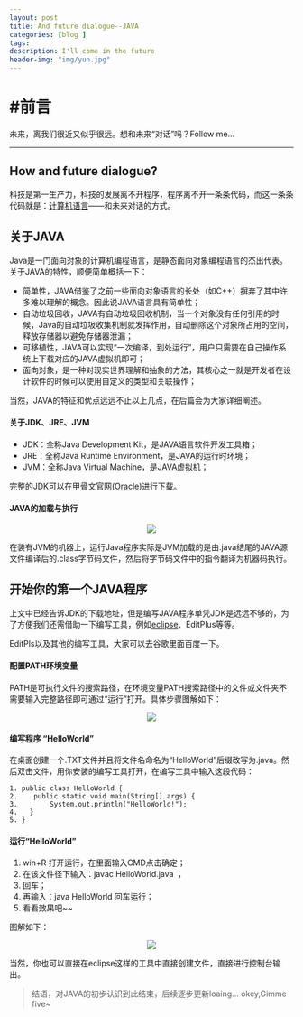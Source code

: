 ```yaml
---
layout: post
title: And future dialogue--JAVA
categories: [blog ]
tags:
description: I'll come in the future
header-img: "img/yun.jpg"
---
```

# #前言

未来，离我们很近又似乎很远。想和未来“对话”吗？Follow me...

----

## How and future dialogue?

科技是第一生产力，科技的发展离不开程序，程序离不开一条条代码，而这一条条代码就是：[计算机语言](http://baike.baidu.com/link?url=7pra7XxrUOoNcu1zilA1MD3RPr-bpxx37gsK0Eg84MAZIKLVbcnuzj98wt05rdGFz9LldlidnsomuanDdhj60XALw9Yo1GncQHUORhEXj9tedmu0o_-kfOUIVG-gxHW0mHqerAKryrFZxxFPob03eq)——和未来对话的方式。

## 关于JAVA

Java是一门面向对象的计算机编程语言，是静态面向对象编程语言的杰出代表。关于JAVA的特性，顺便简单概括一下：

* 简单性，JAVA借鉴了之前一些面向对象语言的长处（如C++）摒弃了其中许多难以理解的概念。因此说JAVA语言具有简单性；
* 自动垃圾回收，JAVA有自动垃圾回收机制，当一个对象没有任何引用的时候，Java的自动垃圾收集机制就发挥作用，自动删除这个对象所占用的空间，释放存储器以避免存储器泄漏；
* 可移植性，JAVA可以实现“一次编译，到处运行”，用户只需要在自己操作系统上下载对应的JAVA虚拟机即可；
* 面向对象，是一种对现实世界理解和抽象的方法，其核心之一就是开发者在设计软件的时候可以使用自定义的类型和关联操作；

当然，JAVA的特征和优点远远不止以上几点，在后篇会为大家详细阐述。


#### 关于JDK、JRE、JVM


* JDK：全称Java Development Kit，是JAVA语言软件开发工具箱；
* JRE：全称Java Runtime Environment，是JAVA的运行时环境；
* JVM：全称Java Virtual Machine，是JAVA虚拟机；


完整的JDK可以在甲骨文官网([Oracle](http://www.oracle.com/technetwork/cn/java/javase/downloads/index-jsp-138363-zhs.html))进行下载。

#### JAVA的加载与执行

<center>
    <p><img src="http://wx3.sinaimg.cn/mw690/0065PbKCgy1fcb5hc2hctj30ek0b174i.jpg" align="center"></p>
</center>

在装有JVM的机器上，运行Java程序实际是JVM加载的是由.java结尾的JAVA源文件编译后的.class字节码文件，然后将字节码文件中的指令翻译为机器码执行。

## 开始你的第一个JAVA程序

上文中已经告诉JDK的下载地址，但是编写JAVA程序单凭JDK是远远不够的，为了方便我们还需借助一下编写工具，例如[eclipse](https://www.eclipse.org/downloads/download.php?file=/oomph/epp/neon/R2a/eclipse-inst-win64.exe)、EditPlus等等。

EditPls以及其他的编写工具，大家可以去谷歌里面百度一下。

#### 配置PATH环境变量

PATH是可执行文件的搜索路径，在环境变量PATH搜索路径中的文件或文件夹不需要输入完整路径即可通过“运行”打开。具体步骤图解如下：

<center>
    <p><img src="http://wx4.sinaimg.cn/mw690/0065PbKCgy1fcb8u5onqnj319u0s34qp.jpg" align="center"></p>
</center>

#### 编写程序 “HelloWorld”

在桌面创建一个.TXT文件并且将文件名命名为“HelloWorld”后缀改写为.java。然后双击文件，用你安装的编写工具打开，在编写工具中输入这段代码：

    1. public class HelloWorld {
    2.    public static void main(String[] args) {
    3.	      System.out.println("HelloWorld!");
    4.	 }
    5. }

#### 运行“HelloWorld”

1. win+R 打开运行，在里面输入CMD点击确定；
2. 在该文件径下输入：javac HelloWorld.java ；
3. 回车；
4. 再输入：java HelloWorld 回车运行；
5. 看看效果吧~~

图解如下：

<center>
    <p><img src="http://wx4.sinaimg.cn/mw690/0065PbKCgy1fcba3vceqkj312e0ize32.jpg" align="center"></p>
</center>

当然，你也可以直接在eclipse这样的工具中直接创建文件，直接进行控制台输出。



>结语，对JAVA的初步认识到此结束，后续逐步更新loaing... 
>okey,Gimme five~
